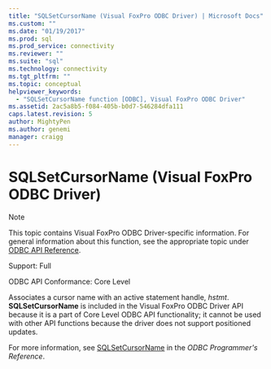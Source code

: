 ```yaml
---
title: "SQLSetCursorName (Visual FoxPro ODBC Driver) | Microsoft Docs"
ms.custom: ""
ms.date: "01/19/2017"
ms.prod: sql
ms.prod_service: connectivity
ms.reviewer: ""
ms.suite: "sql"
ms.technology: connectivity
ms.tgt_pltfrm: ""
ms.topic: conceptual
helpviewer_keywords: 
  - "SQLSetCursorName function [ODBC], Visual FoxPro ODBC Driver"
ms.assetid: 2ac5a8b5-f084-405b-b0d7-546284dfa111
caps.latest.revision: 5
author: MightyPen
ms.author: genemi
manager: craigg
---
```

# SQLSetCursorName (Visual FoxPro ODBC Driver)
> [!NOTE]  
>  This topic contains Visual FoxPro ODBC Driver-specific information. For general information about this function, see the appropriate topic under [ODBC API Reference](../../odbc/reference/syntax/odbc-api-reference.md).  
  
 Support: Full  
  
 ODBC API Conformance: Core Level  
  
 Associates a cursor name with an active statement handle, *hstmt*. **SQLSetCursorName** is included in the Visual FoxPro ODBC Driver API because it is a part of Core Level ODBC API functionality; it cannot be used with other API functions because the driver does not support positioned updates.  
  
 For more information, see [SQLSetCursorName](../../odbc/reference/syntax/sqlsetcursorname-function.md) in the *ODBC Programmer's Reference*.
